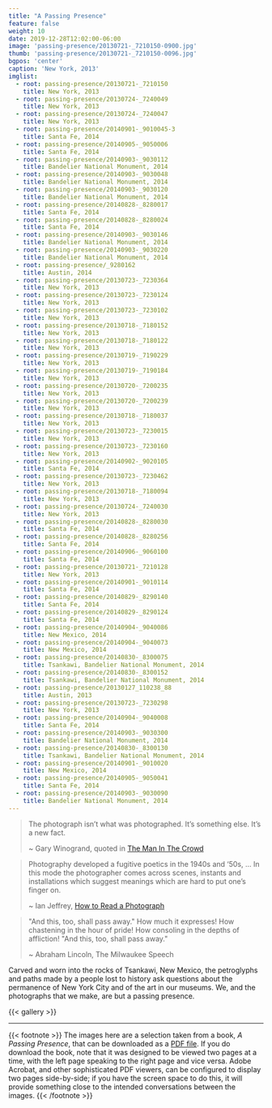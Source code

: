```yaml
---
title: "A Passing Presence"
feature: false
weight: 10
date: 2019-12-28T12:02:00-06:00
image: 'passing-presence/20130721-_7210150-0900.jpg'
thumb: 'passing-presence/20130721-_7210150-0096.jpg'
bgpos: 'center'
caption: 'New York, 2013'
imglist:
  - root: passing-presence/20130721-_7210150
    title: New York, 2013
  - root: passing-presence/20130724-_7240049
    title: New York, 2013
  - root: passing-presence/20130724-_7240047
    title: New York, 2013
  - root: passing-presence/20140901-_9010045-3
    title: Santa Fe, 2014
  - root: passing-presence/20140905-_9050006
    title: Santa Fe, 2014
  - root: passing-presence/20140903-_9030112
    title: Bandelier National Monument, 2014
  - root: passing-presence/20140903-_9030048
    title: Bandelier National Monument, 2014
  - root: passing-presence/20140903-_9030120
    title: Bandelier National Monument, 2014
  - root: passing-presence/20140828-_8280017
    title: Santa Fe, 2014
  - root: passing-presence/20140828-_8280024
    title: Santa Fe, 2014
  - root: passing-presence/20140903-_9030146
    title: Bandelier National Monument, 2014
  - root: passing-presence/20140903-_9030220
    title: Bandelier National Monument, 2014
  - root: passing-presence/_9280162
    title: Austin, 2014
  - root: passing-presence/20130723-_7230364
    title: New York, 2013
  - root: passing-presence/20130723-_7230124
    title: New York, 2013
  - root: passing-presence/20130723-_7230102
    title: New York, 2013
  - root: passing-presence/20130718-_7180152
    title: New York, 2013
  - root: passing-presence/20130718-_7180122
    title: New York, 2013
  - root: passing-presence/20130719-_7190229
    title: New York, 2013
  - root: passing-presence/20130719-_7190184
    title: New York, 2013
  - root: passing-presence/20130720-_7200235
    title: New York, 2013
  - root: passing-presence/20130720-_7200239
    title: New York, 2013
  - root: passing-presence/20130718-_7180037
    title: New York, 2013
  - root: passing-presence/20130723-_7230015
    title: New York, 2013
  - root: passing-presence/20130723-_7230160
    title: New York, 2013
  - root: passing-presence/20140902-_9020105
    title: Santa Fe, 2014
  - root: passing-presence/20130723-_7230462
    title: New York, 2013
  - root: passing-presence/20130718-_7180094
    title: New York, 2013
  - root: passing-presence/20130724-_7240030
    title: New York, 2013
  - root: passing-presence/20140828-_8280030
    title: Santa Fe, 2014
  - root: passing-presence/20140828-_8280256
    title: Santa Fe, 2014
  - root: passing-presence/20140906-_9060100
    title: Santa Fe, 2014
  - root: passing-presence/20130721-_7210128
    title: New York, 2013
  - root: passing-presence/20140901-_9010114
    title: Santa Fe, 2014
  - root: passing-presence/20140829-_8290140
    title: Santa Fe, 2014
  - root: passing-presence/20140829-_8290124
    title: Santa Fe, 2014
  - root: passing-presence/20140904-_9040086
    title: New Mexico, 2014
  - root: passing-presence/20140904-_9040073
    title: New Mexico, 2014
  - root: passing-presence/20140830-_8300075
    title: Tsankawi, Bandelier National Monument, 2014
  - root: passing-presence/20140830-_8300152
    title: Tsankawi, Bandelier National Monument, 2014
  - root: passing-presence/20130127_110238_88
    title: Austin, 2013
  - root: passing-presence/20130723-_7230298
    title: New York, 2013
  - root: passing-presence/20140904-_9040008
    title: Santa Fe, 2014
  - root: passing-presence/20140903-_9030300
    title: Bandelier National Monument, 2014
  - root: passing-presence/20140830-_8300130
    title: Tsankawi, Bandelier National Monument, 2014
  - root: passing-presence/20140901-_9010020
    title: New Mexico, 2014
  - root: passing-presence/20140905-_9050041
    title: Santa Fe, 2014
  - root: passing-presence/20140903-_9030090
    title: Bandelier National Monument, 2014
---
```


>The photograph isn’t what was photographed. It’s something else. It’s a new fact.
>
> ~ Gary Winogrand, quoted in [The Man In The Crowd](https://www.amazon.com/Man-Crowd-Uneasy-Streets-Winogrand/dp/1881337057)

> Photography developed a fugitive poetics in the 1940s and ‘50s, ... In this mode the photographer comes across scenes, instants and installations which suggest meanings which are hard to put one’s finger on.
>
> ~ Ian Jeffrey, [How to Read a Photograph](https://www.amazon.com/How-Read-Photograph-Lessons-Photographers/dp/0810972972)

>"And this, too, shall pass away." How much it expresses! How chastening in the hour of pride! How consoling in the depths of affliction! "And this, too, shall pass away."
>
> ~ Abraham Lincoln, The Milwaukee Speech

Carved and worn into the rocks of Tsankawi, New Mexico, the petroglyphs and paths made by a people lost to history
ask questions about the permanence of New York City and of the art in our museums. We, and the photographs that we
make, are but a passing presence.

{{< gallery >}}

---
{{< footnote >}}
The images here are a selection taken from a book, *A Passing Presence*, that can be downloaded as a [PDF file](/books/A-Passing-Presence.pdf).
If you do download the book, note that it was designed to be viewed two pages at a time, with the left page speaking to the right
page and vice versa. Adobe Acrobat, and other sophisticated PDF viewers, can be configured to display two pages side-by-side;
if you have the screen space to do this, it will provide something close to the intended conversations between the images.
{{< /footnote >}}
